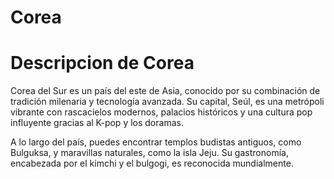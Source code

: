 # Corea 

# Descripcion de Corea
Corea del Sur es un país del este de Asia, conocido por su combinación de tradición milenaria y tecnología avanzada. Su capital, Seúl, es una metrópoli vibrante con rascacielos modernos, palacios históricos y una cultura pop influyente gracias al K-pop y los doramas.

A lo largo del país, puedes encontrar templos budistas antiguos, como Bulguksa, y maravillas naturales, como la isla Jeju. Su gastronomía, encabezada por el kimchi y el bulgogi, es reconocida mundialmente.